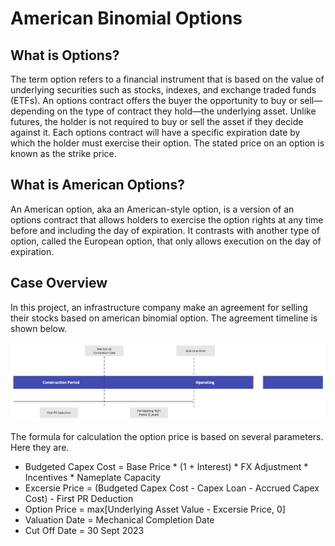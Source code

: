 <a name="readme-top"></a>
# American Binomial Options

## What is Options?
The term option refers to a financial instrument that is based on the value of underlying securities such as stocks, indexes, and exchange traded funds (ETFs). An options contract offers the buyer the opportunity to buy or sell—depending on the type of contract they hold—the underlying asset. Unlike futures, the holder is not required to buy or sell the asset if they decide against it.
Each options contract will have a specific expiration date by which the holder must exercise their option. The stated price on an option is known as the strike price. 

## What is American Options?
An American option, aka an American-style option, is a version of an options contract that allows holders to exercise the option rights at any time before and including the day of expiration. It contrasts with another type of option, called the European option, that only allows execution on the day of expiration.

## Case Overview
In this project, an infrastructure company make an agreement for selling their stocks based on american binomial option.
The agreement timeline is shown below.


<div align="center">
  <a href="https://github.com/pycodesid/business-and-finances/american-binomial-options">
    <img src="images/picture1.jpg" alt="Logo">
  </a>
</div>




The formula for calculation the option price is based on several parameters. Here they are.

- Budgeted Capex Cost = Base Price * (1 + Interest) * FX Adjustment * Incentives * Nameplate Capacity
- Excersie Price = (Budgeted Capex Cost - Capex Loan - Accrued Capex Cost) - First PR Deduction
- Option Price = max[Underlying Asset Value - Excersie Price, 0]
- Valuation Date = Mechanical Completion Date
- Cut Off Date  = 30 Sept 2023




